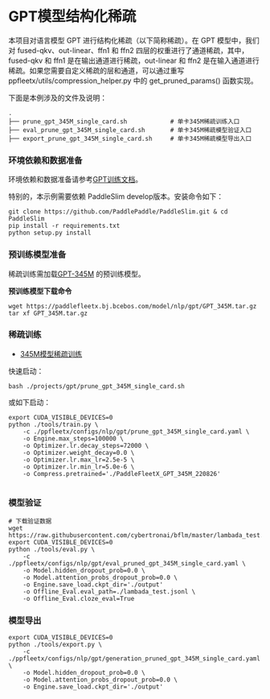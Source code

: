 # GPT模型结构化稀疏

本项目对语言模型 GPT 进行结构化稀疏（以下简称稀疏）。在 GPT 模型中，我们对 fused-qkv、out-linear、ffn1 和 ffn2 四层的权重进行了通道稀疏，其中，fused-qkv 和 ffn1 是在输出通道进行稀疏，out-linear 和 ffn2 是在输入通道进行稀疏。如果您需要自定义稀疏的层和通道，可以通过重写 ppfleetx/utils/compression_helper.py 中的 get_pruned_params() 函数实现。

下面是本例涉及的文件及说明：

```text
.
├── prune_gpt_345M_single_card.sh            # 单卡345M稀疏训练入口
├── eval_prune_gpt_345M_single_card.sh       # 单卡345M稀疏模型验证入口
├── export_prune_gpt_345M_single_card.sh     # 单卡345M稀疏模型导出入口
```


### 环境依赖和数据准备
环境依赖和数据准备请参考[GPT训练文档](./README.md)。

特别的，本示例需要依赖 PaddleSlim develop版本。安装命令如下：

```shell
git clone https://github.com/PaddlePaddle/PaddleSlim.git & cd PaddleSlim
pip install -r requirements.txt
python setup.py install
```


### 预训练模型准备
稀疏训练需加载[GPT-345M](https://paddlefleetx.bj.bcebos.com/model/nlp/gpt/GPT_345M.tar.gz) 的预训练模型。

**预训练模型下载命令**
```shell
wget https://paddlefleetx.bj.bcebos.com/model/nlp/gpt/GPT_345M.tar.gz
tar xf GPT_345M.tar.gz
```

### 稀疏训练

- [345M模型稀疏训练](../gpt/prune_gpt_345M_single_card.sh)

快速启动：
```shell
bash ./projects/gpt/prune_gpt_345M_single_card.sh
```

或如下启动：
```shell
export CUDA_VISIBLE_DEVICES=0
python ./tools/train.py \
    -c ./ppfleetx/configs/nlp/gpt/prune_gpt_345M_single_card.yaml \
    -o Engine.max_steps=100000 \
    -o Optimizer.lr.decay_steps=72000 \
    -o Optimizer.weight_decay=0.0 \
    -o Optimizer.lr.max_lr=2.5e-5 \
    -o Optimizer.lr.min_lr=5.0e-6 \
    -o Compress.pretrained='./PaddleFleetX_GPT_345M_220826'
    
```

### 模型验证
```shell
# 下载验证数据
wget https://raw.githubusercontent.com/cybertronai/bflm/master/lambada_test.jsonl
export CUDA_VISIBLE_DEVICES=0
python ./tools/eval.py \
    -c ./ppfleetx/configs/nlp/gpt/eval_pruned_gpt_345M_single_card.yaml \
    -o Model.hidden_dropout_prob=0.0 \
    -o Model.attention_probs_dropout_prob=0.0 \
    -o Engine.save_load.ckpt_dir='./output'
    -o Offline_Eval.eval_path=./lambada_test.jsonl \
    -o Offline_Eval.cloze_eval=True
```

### 模型导出
```shell
export CUDA_VISIBLE_DEVICES=0
python ./tools/export.py \
    -c ./ppfleetx/configs/nlp/gpt/generation_pruned_gpt_345M_single_card.yaml \
    -o Model.hidden_dropout_prob=0.0 \
    -o Model.attention_probs_dropout_prob=0.0 \
    -o Engine.save_load.ckpt_dir='./output'
```
